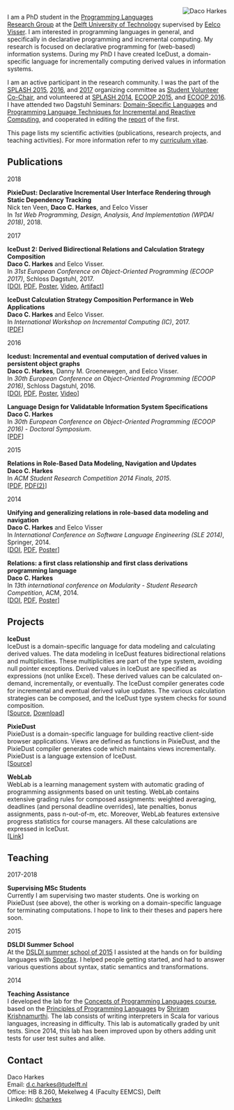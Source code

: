 <img src="https://avatars3.githubusercontent.com/u/3601775?s=200&amp;u=7f768c577dd44784777ee5f29c1ab3be4fdc5b3d&amp;v=4" alt="Daco Harkes" style="float: right; margin-left: 10px; margin-bottom: 10px; margin-top: 0px;">

I am a PhD student in the [Programming Languages Research Group](http://eelcovisser.org/wiki/group) at the [Delft University of Technology](https://www.tudelft.nl/) supervised by [Eelco Visser](http://eelcovisser.org/).
I am interested in programming languages in general, and specifically in declarative programming and incremental computing.
My research is focused on declarative programming for (web-based) information systems.
During my PhD I have created IceDust, a domain-specific language for incrementally computing derived values in information systems.

I am an active participant in the research community.
I was the part of the [SPLASH 2015](https://2015.splashcon.org), [2016](https://2016.splashcon.org), and [2017](https://2017.splashcon.org) organizing committee as [Student Volunteer Co-Chair](https://conf.researchr.org/profile/conf/dacoharkes), and volunteered at [SPLASH 2014](https://2014.splashcon.org), [ECOOP 2015](https://2015.ecoop.org/), and [ECOOP 2016](https://2016.ecoop.org/).
I have attended two Dagstuhl Seminars: [Domain-Specific Languages](http://www.dagstuhl.de/en/program/calendar/semhp/?semnr=15062) and [Programming Language Techniques for Incremental and Reactive Computing](http://www.dagstuhl.de/en/program/calendar/semhp/?semnr=16402), and cooperated in editing the [report](http://dx.doi.org/10.4230/DagRep.5.2.26) of the first.

This page lists my scientific activities (publications, research projects, and teaching activities).
For more information refer to my [curriculum vitae](curriculum-vitae/Daco%20Harkes.pdf).

## Publications

2018

__PixieDust: Declarative Incremental User Interface Rendering through Static Dependency Tracking__  
Nick ten Veen, __Daco C. Harkes__, and Eelco Visser  
In _1st Web Programming, Design, Analysis, And Implementation (WPDAI 2018)_, 2018.

2017

__IceDust 2: Derived Bidirectional Relations and Calculation Strategy Composition__  
__Daco C. Harkes__ and Eelco Visser.  
In _31st European Conference on Object-Oriented Programming (ECOOP 2017)_, Schloss Dagstuhl, 2017.  
[[DOI](https://doi.org/10.4230/LIPIcs.ECOOP.2017.14),
 [PDF](http://drops.dagstuhl.de/opus/volltexte/2017/7251/pdf/LIPIcs-ECOOP-2017-14.pdf),
 [Poster](publications/poster-sen17.pdf),
 [Video](https://youtu.be/cNDH253BIGI),
 [Artifact](http://dx.doi.org/10.4230/DARTS.3.2.1)]

__IceDust Calculation Strategy Composition Performance in Web Applications__  
__Daco C. Harkes__ and Eelco Visser.  
In _International Workshop on Incremental Computing (IC)_, 2017.  
[[PDF](publications/IC17-IceDust.pdf)]

2016

__Icedust: Incremental and eventual computation of derived values in persistent object graphs__  
__Daco C. Harkes__, Danny M. Groenewegen, and Eelco Visser.  
In _30th European Conference on Object-Oriented Programming (ECOOP 2016)_, Schloss Dagstuhl, 2016.  
[[DOI](https://doi.org/10.4230/LIPIcs.ECOOP.2016.11),
 [PDF](http://drops.dagstuhl.de/opus/volltexte/2016/6105/pdf/LIPIcs-ECOOP-2016-11.pdf),
 [Poster](publications/poster-sen16.pdf),
 [Video](https://youtu.be/bp7eiihouEU)]

__Language Design for Validatable Information System Specifications__  
__Daco C. Harkes__  
In _30th European Conference on Object-Oriented Programming (ECOOP 2016) - Doctoral Symposium_.  
[[PDF](publications/ECOOP16-DocSym-IceDust.pdf)]

2015

__Relations in Role-Based Data Modeling, Navigation and Updates__  
__Daco C. Harkes__  
In _ACM Student Research Competition 2014 Finals, 2015_.  
[[PDF](http://src.acm.org/binaries/content/assets/src/2014/dacocharkes.pdf),
 [PDF(2)](publications/SRC-Finals15-Relations.pdf)]

2014

__Unifying and generalizing relations in role-based data modeling and navigation__  
__Daco C. Harkes__ and Eelco Visser  
In _International Conference on Software Language Engineering (SLE 2014)_, Springer, 2014.  
[[DOI](https://doi.org/10.1007/978-3-319-11245-9_14),
 [PDF](http://swerl.tudelft.nl/twiki/pub/Main/TechnicalReports/TUD-SERG-2014-023.pdf),
 [Poster](publications/poster-splash14.pdf)]

__Relations: a first class relationship and first class derivations programming language__  
__Daco C. Harkes__  
In _13th international conference on Modularity - Student Research Competition_, ACM, 2014.  
[[DOI](https://doi.org/10.1145/2584469.2584473),
 [PDF](publications/Modularity14-SRC-Relations.pdf),
 [Poster](publications/poster-modularity14-src.pdf)]


## Projects

__IceDust__  
IceDust is a domain-specific language for data modeling and calculating derived values.
The data modeling in IceDust features bidirectional relations and multiplicities.
These multiplicities are part of the type system, avoiding null pointer exceptions.
Derived values in IceDust are specified as expressions (not unlike Excel).
These derived values can be calculated on-demand, incrementally, or eventually.
The IceDust compiler generates code for incremental and eventual derived value updates.
The various calculation strategies can be composed, and the IceDust type system checks for sound composition.  
[[Source](https://github.com/MetaBorgCube/IceDust), 
 [Download](http://buildfarm.metaborg.org/job/metaborgcube/job/IceDust-EclipseGen/job/master/lastSuccessfulBuild/artifact/dist/eclipse/)]

__PixieDust__  
PixieDust is a domain-specific language for building reactive client-side browser applications.
Views are defined as functions in PixieDust, and the PixieDust compiler generates code which maintains views incrementally.
PixieDust is a language extension of IceDust.  
[[Source](https://github.com/MetaBorgCube/PixieDust)]

__WebLab__  
WebLab is a learning management system with automatic grading of programming assignments based on unit testing.
WebLab contains extensive grading rules for composed assignments: weighted averaging, deadlines (and personal deadline overrides), late penalties, bonus assignments, pass n-out-of-m, etc.
Moreover, WebLab features extensive progress statistics for course managers.
All these calculations are expressed in IceDust.  
[[Link](https://weblab.tudelft.nl/)]

## Teaching

2017-2018

__Supervising MSc Students__  
Currently I am supervising two master students.
One is working on PixieDust (see above), the other is working on a domain-specific language for terminating computations.
I hope to link to their theses and papers here soon.

2015

__DSLDI Summer School__  
At the [DSLDI summer school of 2015](http://vjovanov.github.io/dsldi-summer-school/) I assisted at the hands on for building languages with [Spoofax](http://spoofax.org).
I helped people getting started, and had to answer various questions about syntax, static semantics and transformations.

2014

__Teaching Assistance__  
I developed the lab for the [Concepts of Programming Languages course](https://weblab.tudelft.nl/ti2606/), based on the [Principles of Programming Languages](http://cs.brown.edu/courses/cs173/2012/book/) by [Shriram Krishnamurthi](https://cs.brown.edu/~sk/).
The lab consists of writing interpreters in Scala for various languages, increasing in difficulty.
This lab is automatically graded by unit tests.
Since 2014, this lab has been improved upon by others adding unit tests for user test suites and alike. 




## Contact
Daco Harkes  
Email: [d.c.harkes@tudelft.nl](mailto:d.c.harkes@tudelft.nl)  
Office: HB 8.260, Mekelweg 4 (Faculty EEMCS), Delft  
LinkedIn: [dcharkes](https://www.linkedin.com/in/dcharkes/)

